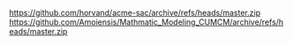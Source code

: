 https://github.com/horvand/acme-sac/archive/refs/heads/master.zip
https://github.com/Amoiensis/Mathmatic_Modeling_CUMCM/archive/refs/heads/master.zip
